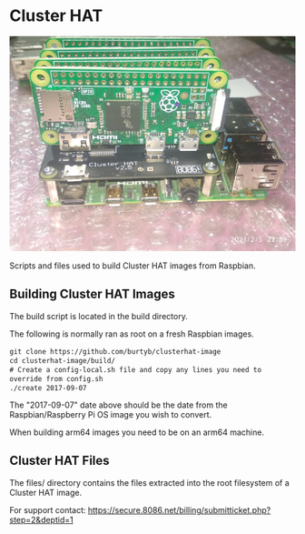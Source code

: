 # Cluster HAT

![InAction](clusterhat.jpeg?raw=true)

Scripts and files used to build Cluster HAT images from Raspbian.

## Building Cluster HAT Images

The build script is located in the build directory.

The following is normally ran as root on a fresh Raspbian images.

```
git clone https://github.com/burtyb/clusterhat-image
cd clusterhat-image/build/
# Create a config-local.sh file and copy any lines you need to override from config.sh
./create 2017-09-07
```

The "2017-09-07" date above should be the date from the Raspbian/Raspberry Pi OS image you wish to convert.

When building arm64 images you need to be on an arm64 machine.

## Cluster HAT Files

The files/ directory contains the files extracted into the root filesystem of a Cluster HAT image.

For support contact: https://secure.8086.net/billing/submitticket.php?step=2&deptid=1

